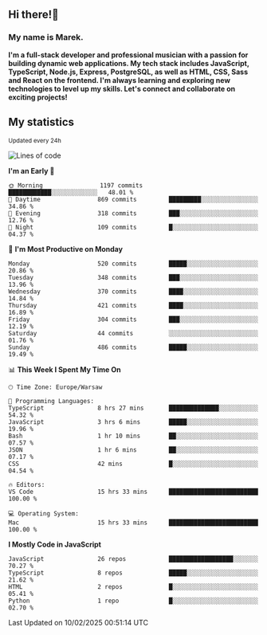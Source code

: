 ## Hi there!👋 ##
### My name is Marek. ###

**I'm a full-stack developer and professional musician with a passion for building dynamic web applications. My tech stack includes JavaScript, TypeScript, Node.js, Express, PostgreSQL, as well as HTML, CSS, Sass and React on the frontend. I'm always learning and exploring new technologies to level up my skills. Let's connect and collaborate on exciting projects!**

## My statistics ##
<sub>Updated every 24h</sub>
<!--START_SECTION:waka-->
![Lines of code](https://img.shields.io/badge/From%20Hello%20World%20I%27ve%20Written-110.3%20thousand%20lines%20of%20code-blue)

**I'm an Early 🐤** 

```text
🌞 Morning                1197 commits        ████████████░░░░░░░░░░░░░   48.01 % 
🌆 Daytime                869 commits         █████████░░░░░░░░░░░░░░░░   34.86 % 
🌃 Evening                318 commits         ███░░░░░░░░░░░░░░░░░░░░░░   12.76 % 
🌙 Night                  109 commits         █░░░░░░░░░░░░░░░░░░░░░░░░   04.37 % 
```
📅 **I'm Most Productive on Monday** 

```text
Monday                   520 commits         █████░░░░░░░░░░░░░░░░░░░░   20.86 % 
Tuesday                  348 commits         ███░░░░░░░░░░░░░░░░░░░░░░   13.96 % 
Wednesday                370 commits         ████░░░░░░░░░░░░░░░░░░░░░   14.84 % 
Thursday                 421 commits         ████░░░░░░░░░░░░░░░░░░░░░   16.89 % 
Friday                   304 commits         ███░░░░░░░░░░░░░░░░░░░░░░   12.19 % 
Saturday                 44 commits          ░░░░░░░░░░░░░░░░░░░░░░░░░   01.76 % 
Sunday                   486 commits         █████░░░░░░░░░░░░░░░░░░░░   19.49 % 
```


📊 **This Week I Spent My Time On** 

```text
🕑︎ Time Zone: Europe/Warsaw

💬 Programming Languages: 
TypeScript               8 hrs 27 mins       ██████████████░░░░░░░░░░░   54.32 % 
JavaScript               3 hrs 6 mins        █████░░░░░░░░░░░░░░░░░░░░   19.96 % 
Bash                     1 hr 10 mins        ██░░░░░░░░░░░░░░░░░░░░░░░   07.57 % 
JSON                     1 hr 6 mins         ██░░░░░░░░░░░░░░░░░░░░░░░   07.17 % 
CSS                      42 mins             █░░░░░░░░░░░░░░░░░░░░░░░░   04.54 % 

🔥 Editors: 
VS Code                  15 hrs 33 mins      █████████████████████████   100.00 % 

💻 Operating System: 
Mac                      15 hrs 33 mins      █████████████████████████   100.00 % 
```

**I Mostly Code in JavaScript** 

```text
JavaScript               26 repos            ██████████████████░░░░░░░   70.27 % 
TypeScript               8 repos             █████░░░░░░░░░░░░░░░░░░░░   21.62 % 
HTML                     2 repos             █░░░░░░░░░░░░░░░░░░░░░░░░   05.41 % 
Python                   1 repo              █░░░░░░░░░░░░░░░░░░░░░░░░   02.70 % 
```




 Last Updated on 10/02/2025 00:51:14 UTC
<!--END_SECTION:waka-->

<!--
**MarekSax/MarekSax** is a ✨ _special_ ✨ repository because its `README.md` (this file) appears on your GitHub profile.

Here are some ideas to get you started:

- 🔭 I’m currently working on ...
- 🌱 I’m currently learning ...
- 👯 I’m looking to collaborate on ...
- 🤔 I’m looking for help with ...
- 💬 Ask me about ...
- 📫 How to reach me: ...
- 😄 Pronouns: ...
- ⚡ Fun fact: ...
-->
